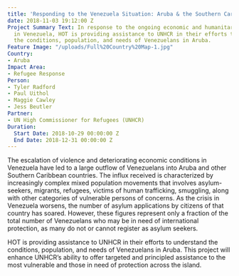```yaml
---
title: 'Responding to the Venezuela Situation: Aruba & the Southern Caribbean'
date: 2018-11-03 19:12:00 Z
Project Summary Text: In response to the ongoing economic and humanitarian crisis
  in Venezuela, HOT is providing assistance to UNHCR in their efforts to understand
  the conditions, population, and needs of Venezuelans in Aruba.
Feature Image: "/uploads/Full%20Country%20Map-1.jpg"
Country:
- Aruba
Impact Area:
- Refugee Response
Person:
- Tyler Radford
- Paul Uithol
- Maggie Cawley
- Jess Beutler
Partner:
- UN High Commissioner for Refugees (UNHCR)
Duration:
  Start Date: 2018-10-29 00:00:00 Z
  End Date: 2018-12-31 00:00:00 Z
---
```


The escalation of violence and deteriorating economic conditions in Venezuela have led to a large outflow of Venezuelans into Aruba and other Southern Caribbean countries. The influx received is characterized by increasingly complex mixed population movements that involves asylum-seekers, migrants, refugees, victims of human trafficking, smuggling, along with other categories of vulnerable persons of concerns. As the crisis in Venezuela worsens, the number of asylum applications by citizens of that country has soared. However, these figures represent only a fraction of the total number of Venezuelans who may be in need of international protection, as many do not or cannot register as asylum seekers.

HOT is providing assistance to UNHCR in their efforts to understand the conditions, population, and needs of Venezuelans in Aruba. This project will enhance UNHCR’s ability to offer targeted and principled assistance to the most vulnerable and those in need of protection across the island.  